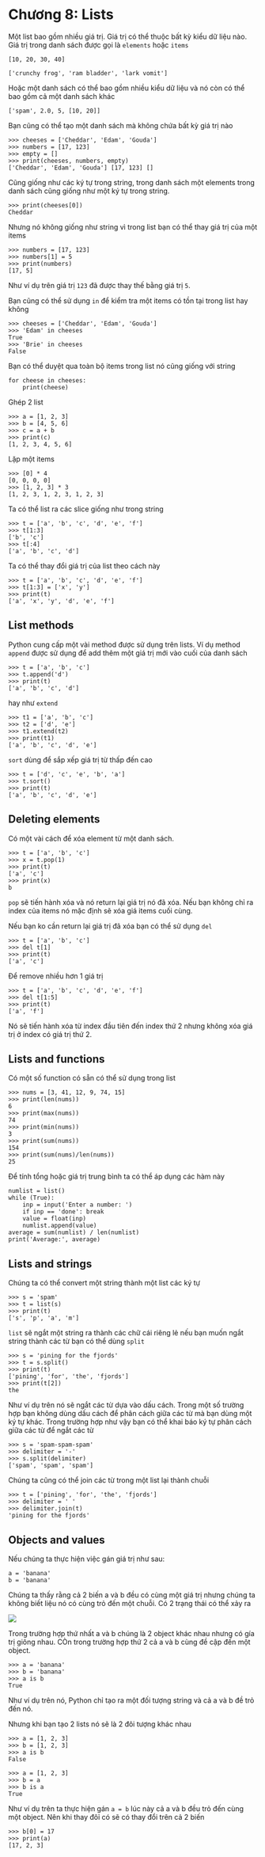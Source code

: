 # Chương 8: Lists

Một list bao gồm nhiều giá trị. Giá trị có thể thuộc bất kỳ kiểu dữ liệu nào. Giá trị trong danh sách được gọi là `elements` hoặc `items`

```
[10, 20, 30, 40]

['crunchy frog', 'ram bladder', 'lark vomit']
```

Hoặc một danh sách có thể bao gồm nhiều kiểu dữ liệu và nó còn có thể bao gồm cả một danh sách khác

```
['spam', 2.0, 5, [10, 20]]
```

Bạn cũng có thể tạo một danh sách mà không chứa bất kỳ giá trị nào

```
>>> cheeses = ['Cheddar', 'Edam', 'Gouda']
>>> numbers = [17, 123]
>>> empty = []
>>> print(cheeses, numbers, empty)
['Cheddar', 'Edam', 'Gouda'] [17, 123] []
```

Cũng giống như các ký tự trong string, trong danh sách một elements trong danh sách cũng giống như một ký tự trong string.

```
>>> print(cheeses[0])
Cheddar
```

Nhưng nó không giống như string vì trong list bạn có thể thay giá trị của một items 

```
>>> numbers = [17, 123]
>>> numbers[1] = 5
>>> print(numbers)
[17, 5]
```

Như ví dụ trên giá trị `123` đã được thay thế bằng giá trị `5`.

Bạn cũng có thể sử dụng `in` để kiểm tra một items có tồn tại trong list hay không

```
>>> cheeses = ['Cheddar', 'Edam', 'Gouda']
>>> 'Edam' in cheeses
True
>>> 'Brie' in cheeses
False
```

Bạn có thể duyệt qua toàn bộ items trong list nó cũng giống với string

```
for cheese in cheeses:
    print(cheese)
```

Ghép 2 list

```
>>> a = [1, 2, 3]
>>> b = [4, 5, 6]
>>> c = a + b
>>> print(c)
[1, 2, 3, 4, 5, 6]
```

Lặp một items

```
>>> [0] * 4
[0, 0, 0, 0]
>>> [1, 2, 3] * 3
[1, 2, 3, 1, 2, 3, 1, 2, 3]
```

Ta có thể list ra các slice giống như trong string

```
>>> t = ['a', 'b', 'c', 'd', 'e', 'f']
>>> t[1:3]
['b', 'c']
>>> t[:4]
['a', 'b', 'c', 'd']
```

Ta có thể thay đổi giá trị của list theo cách này

```
>>> t = ['a', 'b', 'c', 'd', 'e', 'f']
>>> t[1:3] = ['x', 'y']
>>> print(t)
['a', 'x', 'y', 'd', 'e', 'f']
```

## List methods

Python cung cấp một vài method được sử dụng trên lists. Ví dụ method `append` được sử dụng để add thêm một giá trị mới vào cuối của danh sách

```
>>> t = ['a', 'b', 'c']
>>> t.append('d')
>>> print(t)
['a', 'b', 'c', 'd']
```

hay như `extend`

```
>>> t1 = ['a', 'b', 'c']
>>> t2 = ['d', 'e']
>>> t1.extend(t2)
>>> print(t1)
['a', 'b', 'c', 'd', 'e']
```

`sort` dùng để sắp xếp giá trị từ thấp đến cao

```
>>> t = ['d', 'c', 'e', 'b', 'a']
>>> t.sort()
>>> print(t)
['a', 'b', 'c', 'd', 'e']
```

## Deleting elements

Có một vài cách để xóa element từ một danh sách. 

```
>>> t = ['a', 'b', 'c']
>>> x = t.pop(1)
>>> print(t)
['a', 'c']
>>> print(x)
b
```

`pop` sẽ tiến hành xóa và nó return lại giá trị nó đã xóa. Nếu bạn không chỉ ra index của items nó mặc định sẽ xóa giá items cuối cùng.

Nếu bạn ko cần return lại giá trị đã xóa bạn có thể sử dụng `del`

```
>>> t = ['a', 'b', 'c']
>>> del t[1]
>>> print(t)
['a', 'c']
```

Để remove nhiều hơn 1 giá trị

```
>>> t = ['a', 'b', 'c', 'd', 'e', 'f']
>>> del t[1:5]
>>> print(t)
['a', 'f']
```

Nó sẽ tiến hành xóa từ index đầu tiên đến index thứ 2 nhưng không xóa giá trị ở index có giá trị thứ 2.

## Lists and functions

Có một số function có sẵn có thể sử dụng trong list 

```
>>> nums = [3, 41, 12, 9, 74, 15]
>>> print(len(nums))
6
>>> print(max(nums))
74
>>> print(min(nums))
3
>>> print(sum(nums))
154
>>> print(sum(nums)/len(nums))
25
```

Để tính tổng hoặc giá trị trung bình ta có thể áp dụng các hàm này

```
numlist = list()
while (True):
    inp = input('Enter a number: ')
    if inp == 'done': break
    value = float(inp)
    numlist.append(value)
average = sum(numlist) / len(numlist)
print('Average:', average)
```

## Lists and strings

Chúng ta có thể convert một string thành một list các ký tự

```
>>> s = 'spam'
>>> t = list(s)
>>> print(t)
['s', 'p', 'a', 'm']
```

`list` sẽ ngắt một string ra thành các chữ cái riêng lẻ nếu bạn muốn ngắt string thành các từ bạn có thể dùng `split`

```
>>> s = 'pining for the fjords'
>>> t = s.split()
>>> print(t)
['pining', 'for', 'the', 'fjords']
>>> print(t[2])
the
```

Như ví dụ trên nó sẽ ngắt các từ dựa vào dấu cách. Trong một số trường hợp bạn không dùng dấu cách để phân cách giữa các từ mà bạn dùng một ký tự khác. Trong trường hợp như vậy bạn có thể khai báo ký tự phân cách giữa các từ để ngắt các từ

```
>>> s = 'spam-spam-spam'
>>> delimiter = '-'
>>> s.split(delimiter)
['spam', 'spam', 'spam']
```

Chúng ta cũng có thể join các từ trong một list lại thành chuỗi

```
>>> t = ['pining', 'for', 'the', 'fjords']
>>> delimiter = ' '
>>> delimiter.join(t)
'pining for the fjords'
```

## Objects and values

Nếu chúng ta thực hiện việc gán giá trị như sau:

```
a = 'banana'
b = 'banana'
```

Chúng ta thấy rằng cả 2 biến a và b đều có cùng một giá trị nhưng chúng ta không biết liệu nó có cùng trỏ đến một chuỗi. Có 2 trạng thái có thể xảy ra

![](/images/5.png)

Trong trường hợp thứ nhất a và b chúng là 2 object khác nhau nhưng có gía trị giông nhau. CÒn trong trường hợp thứ 2 cả a và b cùng đề cập đến một object.

```
>>> a = 'banana'
>>> b = 'banana'
>>> a is b
True
```

Như ví dụ trên nó, Python chỉ tạo ra một đối tượng string và cả a và b đề trỏ đến nó.

Nhưng khi bạn tạo 2 lists nó sẽ là 2 đôi tượng khác nhau

```
>>> a = [1, 2, 3]
>>> b = [1, 2, 3]
>>> a is b
False
```

```
>>> a = [1, 2, 3]
>>> b = a
>>> b is a
True
```

Như ví dụ trên ta thực hiện gán `a = b` lúc này cả a và b đều trỏ đến cùng một object. Nên khi thay đôỉ có sẽ có thay đổi trên cả 2 biến

```
>>> b[0] = 17
>>> print(a)
[17, 2, 3]
```


